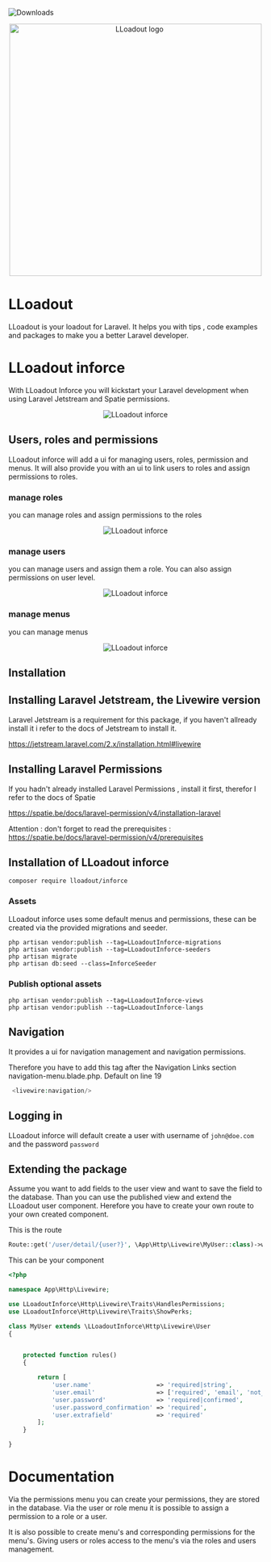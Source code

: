 ![Downloads](https://img.shields.io/packagist/dt/lloadout/inforce.svg?style=flat-square)

<p align="center">
    <img src="https://github.com/LLoadout/assets/blob/master/LLoadout_inforce.png" width="500" title="LLoadout logo">
</p>

# LLoadout

LLoadout is your loadout for Laravel.  It helps you with tips , code examples and packages to make you a better Laravel developer.

# LLoadout inforce

With LLoadout Inforce you will kickstart your Laravel development when using Laravel Jetstream and Spatie permissions.

<p align="center">
    <img src="https://github.com/LLoadout/assets/blob/master/inforce/teaser.png"  title="LLoadout inforce">
</p>

## Users, roles and permissions

LLoadout inforce will add a ui for managing users, roles, permission and menus.  It will also provide you with
an ui to link users to roles and assign permissions to roles.

### manage roles 

you can manage roles and assign permissions to the roles 

<p align="center">
    <img src="https://github.com/LLoadout/assets/blob/master/inforce/roles.png"  title="LLoadout inforce">
</p>

### manage users 

you can manage users and assign them a role.  You can also assign permissions on user level.

<p align="center">
    <img src="https://github.com/LLoadout/assets/blob/master/inforce/users.png"  title="LLoadout inforce">
</p>

### manage menus

you can manage menus

<p align="center">
    <img src="https://github.com/LLoadout/assets/blob/master/inforce/menus.png"  title="LLoadout inforce">
</p>



## Installation


## Installing Laravel Jetstream, the Livewire version 

Laravel Jetstream is a requirement for this package, if you haven't allready install it i refer
to the docs of Jetstream to install it.

https://jetstream.laravel.com/2.x/installation.html#livewire

## Installing Laravel Permissions

If you hadn't already installed Laravel Permissions , install it first, therefor I refer to the docs of Spatie

https://spatie.be/docs/laravel-permission/v4/installation-laravel

Attention : don't forget to read the prerequisites : https://spatie.be/docs/laravel-permission/v4/prerequisites

## Installation of LLoadout inforce 

```shell
composer require lloadout/inforce
```

### Assets 

LLoadout inforce uses some default menus and permissions, these can be created via the provided migrations and seeder.

```shell
php artisan vendor:publish --tag=LLoadoutInforce-migrations
php artisan vendor:publish --tag=LLoadoutInforce-seeders
php artisan migrate
php artisan db:seed --class=InforceSeeder
```

### Publish optional assets

```shell
php artisan vendor:publish --tag=LLoadoutInforce-views
php artisan vendor:publish --tag=LLoadoutInforce-langs
```

## Navigation

It provides a ui for navigation management and navigation permissions.

Therefore you have to add this tag after the Navigation Links section navigation-menu.blade.php. Default on line 19

```php 
 <livewire:navigation/>
```

## Logging in

LLoadout inforce will default create a user with username of `john@doe.com` and the password `password`

## Extending the package

Assume you want to add fields to the user view and want to save the field to the database.  Than you can use the published view and extend the LLoadout user component.
Herefore you have to create your own route to your own created component.

This is the route 

```php
Route::get('/user/detail/{user?}', \App\Http\Livewire\MyUser::class)->whereNumber('id')->name('users.edit'); 
```

This can be your component
```php
<?php

namespace App\Http\Livewire;

use LLoadoutInforce\Http\Livewire\Traits\HandlesPermissions;
use LLoadoutInforce\Http\Livewire\Traits\ShowPerks;

class MyUser extends \LLoadoutInforce\Http\Livewire\User
{


    protected function rules()
    {

        return [
            'user.name'                  => 'required|string',
            'user.email'                 => ['required', 'email', 'not_in:' . $this->user->id],
            'user.password'              => 'required|confirmed',
            'user.password_confirmation' => 'required',
            'user.extrafield'            => 'required'
        ];
    }

}

```

# Documentation 

Via the permissions menu you can create your permissions, they are stored in the database.  Via the user or role menu it is possible to assign a permission to a role or a user.

It is also possible to create menu's and corresponding permissions for the menu's.  Giving users or roles access to the menu's via the roles and users management.
